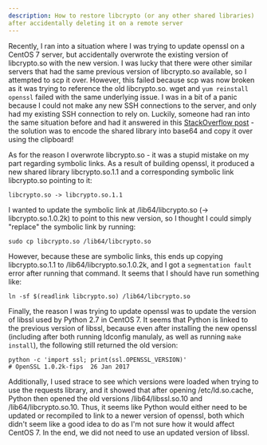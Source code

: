 ```yaml
---
description: How to restore libcrypto (or any other shared libraries)
after accidentally deleting it on a remote server
---
```


Recently, I ran into a situation where I was trying to update openssl on
a CentOS 7 server, but accidentally overwrote the existing version of
libcrypto.so with the new version.  I was lucky that there were other
similar servers that had the same previous version of libcrypto.so
available, so I attempted to scp it over.  However, this failed because
scp was now broken as it was trying to reference the old libcrypto.so.
wget and `yum reinstall openssl` failed with the same underlying issue.
I was in a bit of a panic because I could not make any new SSH
connections to the server, and only had my existing SSH connection to
rely on.  Luckily, someone had ran into the same situation before and
had it answered in this [StackOverflow
post](https://serverfault.com/a/587368/578155) - the solution was to
encode the shared library into base64 and copy it over using the
clipboard!

As for the reason I overwrote libcrypto.so - it was a stupid mistake on
my part regarding symbolic links.  As a result of building openssl,
it produced a new shared library libcrypto.so.1.1 and a corresponding
symbolic link libcrypto.so pointing to it:

```
libcrypto.so -> libcrypto.so.1.1
```

I wanted to update the symbolic link at /lib64/libcrypto.so (->
libcrypto.so.1.0.2k) to point to this new version, so I thought I could
simply "replace" the symbolic link by running:

```
sudo cp libcrypto.so /lib64/libcrypto.so
```

However, because these are symbolic links, this ends up copying
libcrypto.so.1.1 to /lib64/libcrypto.so.1.0.2k, and I got a
`segmentation fault` error after running that command.  It seems that I
should have run something like:

```
ln -sf $(readlink libcrypto.so) /lib64/libcrypto.so
```

Finally, the reason I was trying to update openssl was to update the
version of libssl used by Python 2.7 in CentOS 7.  It seems that Python
is linked to the previous version of libssl, because even after
installing the new openssl (including after both running ldconfig
manulaly, as well as running `make install`), the following still
returned the old version:

```
python -c 'import ssl; print(ssl.OPENSSL_VERSION)'
# OpenSSL 1.0.2k-fips  26 Jan 2017 
```

Additionally, I used strace to see which versions were loaded when
trying to use the requests library, and it showed that after opening
/etc/ld.so.cache, Python then opened the old versions
/lib64/libssl.so.10 and /lib64/libcrypto.so.10.  Thus, it seems like
Python would either need to be updated or recompiled to link to a newer
version of openssl, both which didn't seem like a good idea to do as I'm
not sure how it would affect CentOS 7.  In the end, we did not need to
use an updated version of libssl.
